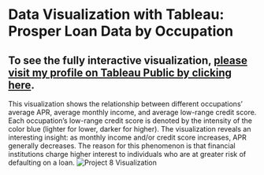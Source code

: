 # Data Visualization with Tableau: Prosper Loan Data by Occupation
## To see the fully interactive visualization, [please visit my profile on Tableau Public by clicking here](https://public.tableau.com/views/ProsperLoansBorrowerAPRStatedMonthlyIncomeandCreditScorebyOccupation/Sheet1?:embed=y&:display_count=yes).
This visualization shows the relationship between different occupations’ average APR, average monthly income, and average low-range credit score. Each occupation’s low-range credit score is denoted by the intensity of the color blue (lighter for lower, darker for higher). The visualization reveals an interesting insight: as monthly income and/or credit score increases, APR generally decreases. The reason for this phenomenon is that financial institutions charge higher interest to individuals who are at greater risk of defaulting on a loan.
![Project 8 Visualization](https://github.com/tdanhillman/Udacity-Data-Analyst-Nanodegree/blob/master/data_visualization_project_Dan_Hillman.png?raw=true)
